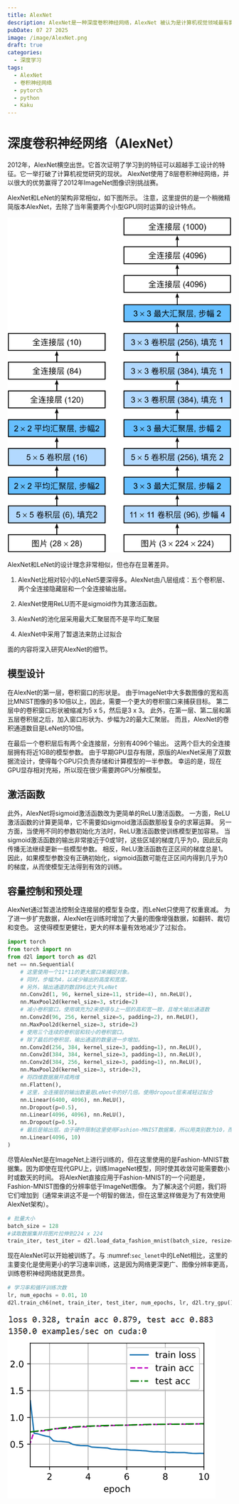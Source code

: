 ```yaml
---
title: AlexNet
description: AlexNet是一种深度卷积神经网络，AlexNet 被认为是计算机视觉领域最有影响力的论文之一，刺激了更多使用卷积神经网络和 GPU 来加速深度学习的研究。
pubDate: 07 27 2025
image: /image/AlexNet.png
draft: true
categories:
  - 深度学习
tags:
  - AlexNet
  - 卷积神经网络
  - pytorch
  - python
  - Kaku
---
```


# 深度卷积神经网络（AlexNet）

2012年，AlexNet横空出世。它首次证明了学习到的特征可以超越手工设计的特征。它一举打破了计算机视觉研究的现状。 AlexNet使用了8层卷积神经网络，并以很大的优势赢得了2012年ImageNet图像识别挑战赛。

AlexNet和LeNet的架构非常相似，如下图所示。 注意，这里提供的是一个稍微精简版本AlexNet，去除了当年需要两个小型GPU同时运算的设计特点。

![AlexNet和LeNet对比图](../../../public/image/AlexNet2.svg)

AlexNet和LeNet的设计理念非常相似，但也存在显著差异。

1. AlexNet比相对较小的LeNet5要深得多。AlexNet由八层组成：五个卷积层、两个全连接隐藏层和一个全连接输出层。

2. AlexNet使用ReLU而不是sigmoid作为其激活函数。

3. AlexNet的池化层采用最大汇聚层而不是平均汇聚层

4. AlexNet中采用了暂退法来防止过拟合

面的内容将深入研究AlexNet的细节。

## 模型设计

在AlexNet的第一层，卷积窗口的形状是。 由于ImageNet中大多数图像的宽和高比MNIST图像的多10倍以上，因此，需要一个更大的卷积窗口来捕获目标。 第二层中的卷积窗口形状被缩减为5 x 5，然后是3 x 3。 此外，在第一层、第二层和第五层卷积层之后，加入窗口形状为、步幅为2的最大汇聚层。 而且，AlexNet的卷积通道数目是LeNet的10倍。

在最后一个卷积层后有两个全连接层，分别有4096个输出。 这两个巨大的全连接层拥有将近1GB的模型参数。 由于早期GPU显存有限，原版的AlexNet采用了双数据流设计，使得每个GPU只负责存储和计算模型的一半参数。 幸运的是，现在GPU显存相对充裕，所以现在很少需要跨GPU分解模型。

## 激活函数

此外，AlexNet将sigmoid激活函数改为更简单的ReLU激活函数。 一方面，ReLU激活函数的计算更简单，它不需要如sigmoid激活函数那般复杂的求幂运算。 另一方面，当使用不同的参数初始化方法时，ReLU激活函数使训练模型更加容易。 当sigmoid激活函数的输出非常接近于0或1时，这些区域的梯度几乎为0，因此反向传播无法继续更新一些模型参数。 相反，ReLU激活函数在正区间的梯度总是1。 因此，如果模型参数没有正确初始化，sigmoid函数可能在正区间内得到几乎为0的梯度，从而使模型无法得到有效的训练。

## 容量控制和预处理

AlexNet通过暂退法控制全连接层的模型复杂度，而LeNet只使用了权重衰减。 为了进一步扩充数据，AlexNet在训练时增加了大量的图像增强数据，如翻转、裁切和变色。 这使得模型更健壮，更大的样本量有效地减少了过拟合。



```python
import torch
from torch import nn
from d2l import torch as d2l
net == nn.Sequential(
    # 这里使用一个11*11的更大窗口来捕捉对象。
    # 同时，步幅为4，以减少输出的高度和宽度。
    # 另外，输出通道的数目96远大于LeNet
    nn.Conv2d(1, 96, kernel_size=11, stride=4), nn.ReLU(),
    nn.MaxPool2d(kernel_size=3, stride=2)
    # 减小卷积窗口，使用填充为2来使得与上一层的高和宽一致，且增大输出通道数
    nn.Conv2d(96, 256, kernel_size=5, padding=2), nn.ReLU(),
    nn.MaxPool2d(kernel_size=3, stride=2)
    # 使用三个连续的卷积层和较小的卷积窗口。
    # 除了最后的卷积层，输出通道的数量进一步增加。
    nn.Conv2d(256, 384, kernel_size=3, padding=1), nn.ReLU(),
    nn.Conv2d(384, 384, kernel_size=3, padding=1), nn.ReLU(),
    nn.Conv2d(384, 256, kernel_size=3, padding=1), nn.ReLU(),
    nn.MaxPool2d(kernel_size=3, stride=2),
    # 将四维数据展开成两维
    nn.Flatten(),
    # 这里，全连接层的输出数量是LeNet中的好几倍。使用dropout层来减轻过拟合
    nn.Linear(6400, 4096), nn.ReLU(),
    nn.Dropout(p=0.5),
    nn.Linear(4096, 4096), nn.ReLU(),
    nn.Dropout(p=0.5),
    # 最后是输出层。由于硬件限制这里使用Fashion-MNIST数据集，所以用类别数为10，而不是1000
    nn.Linear(4096, 10)
)
```

尽管AlexNet是在ImageNet上进行训练的，但在这里使用的是Fashion-MNIST数据集。因为即使在现代GPU上，训练ImageNet模型，同时使其收敛可能需要数小时或数天的时间。 将AlexNet直接应用于Fashion-MNIST的一个问题是，Fashion-MNIST图像的分辨率低于ImageNet图像。 为了解决这个问题，我们将它们增加到（通常来讲这不是一个明智的做法，但在这里这样做是为了有效使用AlexNet架构）。 

```python
# 批量大小
batch_size = 128
#读取数据集并将图片拉伸到224 x 224
train_iter, test_iter = d2l.load_data_fashion_mnist(batch_size, resize=224)
```

现在AlexNet可以开始被训练了。与 :numref:`sec_lenet`中的LeNet相比，这里的主要变化是使用更小的学习速率训练，这是因为网络更深更广、图像分辨率更高，训练卷积神经网络就更昂贵。

```python
# 学习率和循环训练次数
lr, num_epochs = 0.01, 10
d2l.train_ch6(net, train_iter, test_iter, num_epochs, lr, d2l.try_gpu())
```

![训练结果](../../../public/image/AlexNet3.png)


